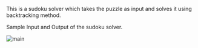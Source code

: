 This is a sudoku solver which takes the puzzle as input and solves it using backtracking method.

Sample Input and Output of the sudoku solver.

![main](https://user-images.githubusercontent.com/70085321/115527490-b931f400-a2ae-11eb-9bf3-66980d8d06c2.png)
